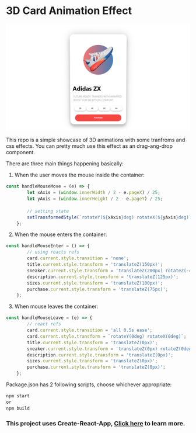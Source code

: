 # 3D Card Animation Effect

<img src="preview.png">

This repo is a simple showcase of 3D animations with some tranfroms and css effects. You can pretty much use this effect as an drag-ang-drop component.

There are three main things happening basically:

1. When the user moves the mouse inside the container:
```javascript
const handleMouseMove = (e) => {
        let xAxis = (window.innerWidth / 2 - e.pageX) / 25;
        let yAxis = (window.innerHeight / 2 - e.pageY) / 25;

        // setting state
        setTransformedStyle(`rotateY(${xAxis}deg) rotateX(${yAxis}deg)`);
    };
```

2. When the mouse enters the container:
```javascript
const handleMouseEnter = () => {
        // using reacts refs
        card.current.style.transition = 'none';
        title.current.style.transform = 'translateZ(150px)';
        sneaker.current.style.transform = 'translateZ(200px) rotateZ(-45deg)';
        description.current.style.transform = 'translateZ(125px)';
        sizes.current.style.transform = 'translateZ(100px)';
        purchase.current.style.transform = 'translateZ(75px)';
    };
```

3. When mouse leaves the container:
```javascript
const handleMouseLeave = (e) => {
        // react refs
        card.current.style.transition = 'all 0.5s ease';
        card.current.style.transform = `rotateY(0deg) rotateX(0deg)`;
        title.current.style.transform = 'translateZ(0px)';
        sneaker.current.style.transform = 'translateZ(0px) rotateZ(0deg)';
        description.current.style.transform = 'translateZ(0px)';
        sizes.current.style.transform = 'translateZ(0px)';
        purchase.current.style.transform = 'translateZ(0px)';
    };
```


Package.json has 2 following scripts, choose whichever appropriate:
```bash
npm start 
or
npm build
```

### **This project uses Create-React-App, [Click here](https://create-react-app.dev/) to learn more.**